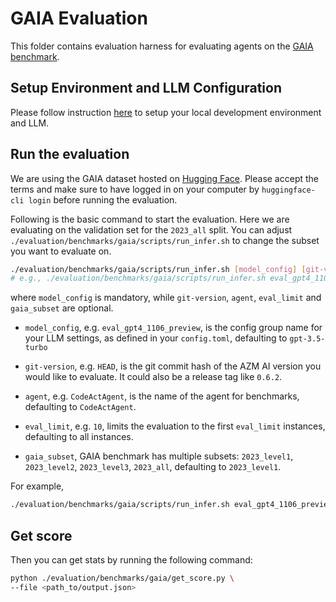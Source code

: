 # GAIA Evaluation

This folder contains evaluation harness for evaluating agents on the [GAIA benchmark](https://arxiv.org/abs/2311.12983).

## Setup Environment and LLM Configuration

Please follow instruction [here](../../README.md#setup) to setup your local development environment and LLM.

## Run the evaluation

We are using the GAIA dataset hosted on [Hugging Face](https://huggingface.co/datasets/gaia-benchmark/GAIA).
Please accept the terms and make sure to have logged in on your computer by `huggingface-cli login` before running the evaluation.

Following is the basic command to start the evaluation. Here we are evaluating on the validation set for the `2023_all` split. You can adjust `./evaluation/benchmarks/gaia/scripts/run_infer.sh` to change the subset you want to evaluate on.

```bash
./evaluation/benchmarks/gaia/scripts/run_infer.sh [model_config] [git-version] [agent] [eval_limit] [gaia_subset]
# e.g., ./evaluation/benchmarks/gaia/scripts/run_infer.sh eval_gpt4_1106_preview 0.6.2 CodeActAgent 300
```

where `model_config` is mandatory, while `git-version`, `agent`, `eval_limit` and `gaia_subset` are optional.

- `model_config`, e.g. `eval_gpt4_1106_preview`, is the config group name for your
LLM settings, as defined in your `config.toml`, defaulting to `gpt-3.5-turbo`

- `git-version`, e.g. `HEAD`, is the git commit hash of the AZM AI version you would
like to evaluate. It could also be a release tag like `0.6.2`.

- `agent`, e.g. `CodeActAgent`, is the name of the agent for benchmarks, defaulting
to `CodeActAgent`.

- `eval_limit`, e.g. `10`, limits the evaluation to the first `eval_limit` instances, defaulting to all instances.

- `gaia_subset`, GAIA benchmark has multiple subsets: `2023_level1`, `2023_level2`, `2023_level3`, `2023_all`, defaulting to `2023_level1`.

For example,

```bash
./evaluation/benchmarks/gaia/scripts/run_infer.sh eval_gpt4_1106_preview 0.6.2 CodeActAgent 10
```

## Get score

Then you can get stats by running the following command:

```bash
python ./evaluation/benchmarks/gaia/get_score.py \
--file <path_to/output.json>
```
